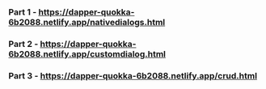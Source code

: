 ### Part 1 - https://dapper-quokka-6b2088.netlify.app/nativedialogs.html
### Part 2 - https://dapper-quokka-6b2088.netlify.app/customdialog.html
### Part 3 - https://dapper-quokka-6b2088.netlify.app/crud.html

